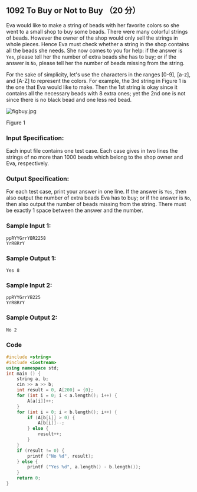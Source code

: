 ## 1092 To Buy or Not to Buy （20 分）

Eva would like to make a string of beads with her favorite colors so she went to a small shop to buy some beads. There were many colorful strings of beads. However the owner of the shop would only sell the strings in whole pieces. Hence Eva must check whether a string in the shop contains all the beads she needs. She now comes to you for help: if the answer is `Yes`, please tell her the number of extra beads she has to buy; or if the answer is `No`, please tell her the number of beads missing from the string.

For the sake of simplicity, let's use the characters in the ranges [0-9], [a-z], and [A-Z] to represent the colors. For example, the 3rd string in Figure 1 is the one that Eva would like to make. Then the 1st string is okay since it contains all the necessary beads with 8 extra ones; yet the 2nd one is not since there is no black bead and one less red bead.

![figbuy.jpg](https://images.ptausercontent.com/b7e2ffa6-8819-436d-ad79-a41263abe914.jpg)

Figure 1

### Input Specification:

Each input file contains one test case. Each case gives in two lines the strings of no more than 1000 beads which belong to the shop owner and Eva, respectively.

### Output Specification:

For each test case, print your answer in one line. If the answer is `Yes`, then also output the number of extra beads Eva has to buy; or if the answer is `No`, then also output the number of beads missing from the string. There must be exactly 1 space between the answer and the number.

### Sample Input 1:

```in
ppRYYGrrYBR2258
YrR8RrY
```

### Sample Output 1:

```out
Yes 8
```

### Sample Input 2:

```in
ppRYYGrrYB225
YrR8RrY
```

### Sample Output 2:

```out
No 2
```

### Code

```c++
#include <string>
#include <iostream>
using namespace std;
int main () {
	string a, b;
	cin >> a >> b;
	int result = 0, A[200] = {0};
	for (int i = 0; i < a.length(); i++) {
		A[a[i]]++;
	}
	for (int i = 0; i < b.length(); i++) {
		if (A[b[i]] > 0) {
			A[b[i]]--;
		} else {
			result++; 
		}
	}
	if (result != 0) {
		printf ("No %d", result);
	} else {
		printf ("Yes %d", a.length() - b.length());
	}
	return 0;
}
```

